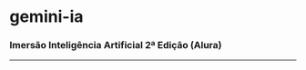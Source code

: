 # gemini-ia

### Imersão Inteligência Artificial 2ª Edição (Alura)

------------------------------------------------------------------------------------------

